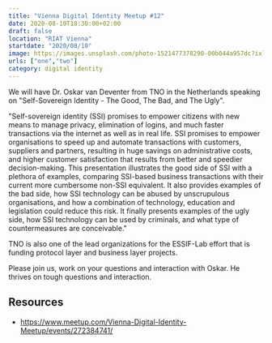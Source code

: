 ```yaml
---
title: "Vienna Digital Identity Meetup #12"
date: 2020-08-10T18:30:00+02:00
draft: false
location: "RIAT Vienna"
startdate: "2020/08/10"
image: https://images.unsplash.com/photo-1521477378290-00b044a957dc?ixlib=rb-1.2.1&ixid=eyJhcHBfaWQiOjEyMDd9&auto=format&fit=crop&w=676&q=80
urls: ["one","two"]
category: digital identity
---
```


We will have Dr. Oskar van Deventer from TNO in the Netherlands speaking on "Self-Sovereign Identity - The Good, The Bad, and The Ugly".

"Self-sovereign identity (SSI) promises to empower citizens with new means to manage privacy, elimination of logins, and much faster transactions via the internet as well as in real life. SSI promises to empower organisations to speed up and automate transactions with customers, suppliers and partners, resulting in huge savings on administrative costs, and higher customer satisfaction that results from better and speedier decision-making. This presentation illustrates the good side of SSI with a plethora of examples, comparing SSI-based business transactions with their current more cumbersome non-SSI equivalent. It also provides examples of the bad side, how SSI technology can be abused by unscrupulous organisations, and how a combination of technology,
education and legislation could reduce this risk. It finally presents examples of the ugly side, how SSI technology can be used by criminals, and what type of countermeasures are conceivable."

TNO is also one of the lead organizations for the ESSIF-Lab effort that is funding protocol layer and business layer projects.

Please join us, work on your questions and interaction with Oskar. He thrives on tough questions and interaction.

## Resources
* https://www.meetup.com/Vienna-Digital-Identity-Meetup/events/272384741/
